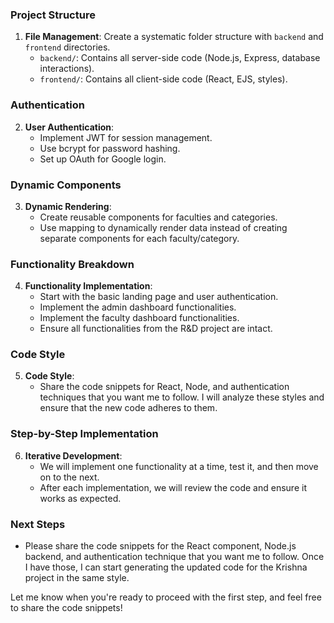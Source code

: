 ### Project Structure
1. **File Management**: Create a systematic folder structure with `backend` and `frontend` directories.
   - `backend/`: Contains all server-side code (Node.js, Express, database interactions).
   - `frontend/`: Contains all client-side code (React, EJS, styles).

### Authentication
2. **User Authentication**:
   - Implement JWT for session management.
   - Use bcrypt for password hashing.
   - Set up OAuth for Google login.

### Dynamic Components
3. **Dynamic Rendering**:
   - Create reusable components for faculties and categories.
   - Use mapping to dynamically render data instead of creating separate components for each faculty/category.

### Functionality Breakdown
4. **Functionality Implementation**:
   - Start with the basic landing page and user authentication.
   - Implement the admin dashboard functionalities.
   - Implement the faculty dashboard functionalities.
   - Ensure all functionalities from the R&D project are intact.

### Code Style
5. **Code Style**: 
   - Share the code snippets for React, Node, and authentication techniques that you want me to follow. I will analyze these styles and ensure that the new code adheres to them.

### Step-by-Step Implementation
6. **Iterative Development**:
   - We will implement one functionality at a time, test it, and then move on to the next.
   - After each implementation, we will review the code and ensure it works as expected.

### Next Steps
- Please share the code snippets for the React component, Node.js backend, and authentication technique that you want me to follow. Once I have those, I can start generating the updated code for the Krishna project in the same style.

Let me know when you're ready to proceed with the first step, and feel free to share the code snippets!